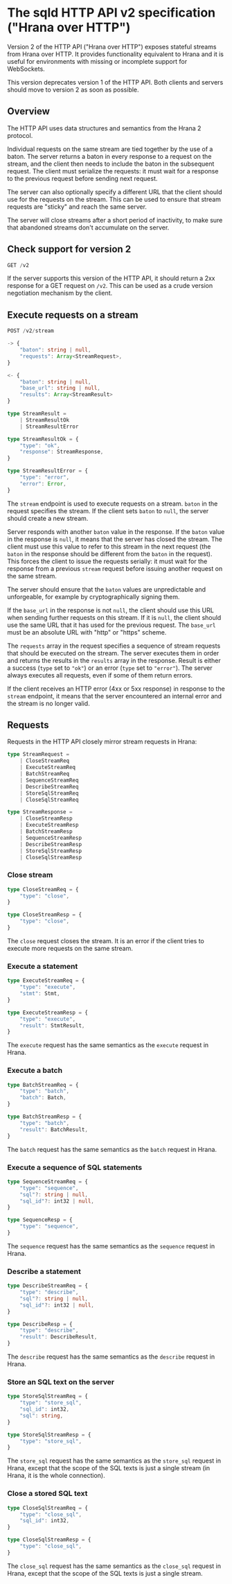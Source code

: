 # The sqld HTTP API v2 specification ("Hrana over HTTP")

Version 2 of the HTTP API ("Hrana over HTTP") exposes stateful streams from
Hrana over HTTP. It provides functionality equivalent to Hrana and it is useful
for environments with missing or incomplete support for WebSockets.

This version deprecates version 1 of the HTTP API. Both clients and servers
should move to version 2 as soon as possible.

## Overview

The HTTP API uses data structures and semantics from the Hrana 2 protocol.

Individual requests on the same stream are tied together by the use of a baton.
The server returns a baton in every response to a request on the stream, and the
client then needs to include the baton in the subsequent request. The client
must serialize the requests: it must wait for a response to the previous request
before sending next request.

The server can also optionally specify a different URL that the client should
use for the requests on the stream. This can be used to ensure that stream
requests are "sticky" and reach the same server.

The server will close streams after a short period of inactivity, to make sure
that abandoned streams don't accumulate on the server.

## Check support for version 2

```typescript
GET /v2
```

If the server supports this version of the HTTP API, it should return a 2xx
response for a GET request on `/v2`. This can be used as a crude version
negotiation mechanism by the client.

## Execute requests on a stream

```typescript
POST /v2/stream

-> {
    "baton": string | null,
    "requests": Array<StreamRequest>,
}

<- {
    "baton": string | null,
    "base_url": string | null,
    "results": Array<StreamResult>
}

type StreamResult =
    | StreamResultOk
    | StreamResultError

type StreamResultOk = {
    "type": "ok",
    "response": StreamResponse,
}

type StreamResultError = {
    "type": "error",
    "error": Error,
}
```

The `stream` endpoint is used to execute requests on a stream. `baton` in the
request specifies the stream. If the client sets `baton` to `null`, the server
should create a new stream.

Server responds with another `baton` value in the response. If the `baton` value
in the response is `null`, it means that the server has closed the stream. The
client must use this value to refer to this stream in the next request (the
`baton` in the response should be different from the `baton` in the request).
This forces the client to issue the requests serially: it must wait for the
response from a previous `stream` request before issuing another request on the
same stream.

The server should ensure that the `baton` values are unpredictable and
unforgeable, for example by cryptographically signing them.

If the `base_url` in the response is not `null`, the client should use this URL
when sending further requests on this stream. If it is `null`, the client should
use the same URL that it has used for the previous request. The `base_url`
must be an absolute URL with "http" or "https" scheme.

The `requests` array in the request specifies a sequence of stream requests that
should be executed on the stream. The server executes them in order and returns
the results in the `results` array in the response. Result is either a success
(`type` set to `"ok"`) or an error (`type` set to `"error"`). The server always
executes all requests, even if some of them return errors.

If the client receives an HTTP error (4xx or 5xx response) in response to the
`stream` endpoint, it means that the server encountered an internal error and
the stream is no longer valid.

## Requests

Requests in the HTTP API closely mirror stream requests in Hrana:

```typescript
type StreamRequest =
    | CloseStreamReq
    | ExecuteStreamReq
    | BatchStreamReq
    | SequenceStreamReq
    | DescribeStreamReq
    | StoreSqlStreamReq
    | CloseSqlStreamReq

type StreamResponse =
    | CloseStreamResp
    | ExecuteStreamResp
    | BatchStreamResp
    | SequenceStreamResp
    | DescribeStreamResp
    | StoreSqlStreamResp
    | CloseSqlStreamResp
```

### Close stream

```typescript
type CloseStreamReq = {
    "type": "close",
}

type CloseStreamResp = {
    "type": "close",
}
```

The `close` request closes the stream. It is an error if the client tries to
execute more requests on the same stream.

### Execute a statement

```typescript
type ExecuteStreamReq = {
    "type": "execute",
    "stmt": Stmt,
}

type ExecuteStreamResp = {
    "type": "execute",
    "result": StmtResult,
}
```

The `execute` request has the same semantics as the `execute` request in Hrana. 

### Execute a batch

```typescript
type BatchStreamReq = {
    "type": "batch",
    "batch": Batch,
}

type BatchStreamResp = {
    "type": "batch",
    "result": BatchResult,
}
```

The `batch` request has the same semantics as the `batch` request in Hrana.

### Execute a sequence of SQL statements

```typescript
type SequenceStreamReq = {
    "type": "sequence",
    "sql"?: string | null,
    "sql_id"?: int32 | null,
}

type SequenceResp = {
    "type": "sequence",
}
```

The `sequence` request has the same semantics as the `sequence` request in
Hrana.

### Describe a statement

```typescript
type DescribeStreamReq = {
    "type": "describe",
    "sql"?: string | null,
    "sql_id"?: int32 | null,
}

type DescribeResp = {
    "type": "describe",
    "result": DescribeResult,
}
```

The `describe` request has the same semantics as the `describe` request in
Hrana.

### Store an SQL text on the server

```typescript
type StoreSqlStreamReq = {
    "type": "store_sql",
    "sql_id": int32,
    "sql": string,
}

type StoreSqlStreamResp = {
    "type": "store_sql",
}
```

The `store_sql` request has the same semantics as the `store_sql` request in
Hrana, except that the scope of the SQL texts is just a single stream (in Hrana,
it is the whole connection).

### Close a stored SQL text

```typescript
type CloseSqlStreamReq = {
    "type": "close_sql",
    "sql_id": int32,
}

type CloseSqlStreamResp = {
    "type": "close_sql",
}
```

The `close_sql` request has the same semantics as the `close_sql` request in
Hrana, except that the scope of the SQL texts is just a single stream.
